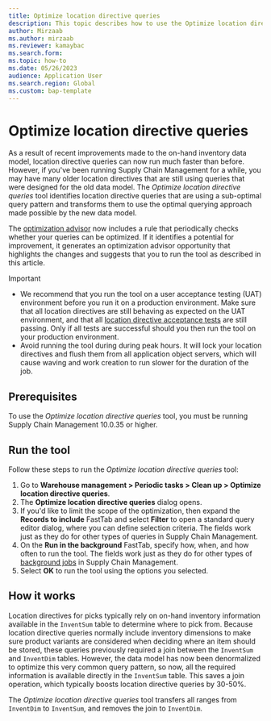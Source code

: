 ```yaml
---
title: Optimize location directive queries
description: This topic describes how to use the Optimize location directive queries tool, which identifies location directive queries that are using a sub-optimal query pattern and transforms them to use the optimal querying approach made possible by the new data model.
author: Mirzaab
ms.author: mirzaab
ms.reviewer: kamaybac
ms.search.form:
ms.topic: how-to
ms.date: 05/26/2023
audience: Application User
ms.search.region: Global
ms.custom: bap-template
---
```


# Optimize location directive queries

As a result of recent improvements made to the on-hand inventory data model, location directive queries can now run much faster than before. However, if you've been running Supply Chain Management for a while, you may have many older location directives that are still using queries that were designed for the old data model. The *Optimize location directive queries* tool identifies location directive queries that are using a sub-optimal query pattern and transforms them to use the optimal querying approach made possible by the new data model.

The [optimization advisor](../../fin-ops-core/dev-itpro/sysadmin/optimization-advisor-overview.md) now includes a rule that periodically checks whether your queries can be optimized. If it identifies a potential for improvement, it generates an optimization advisor opportunity that highlights the changes and suggests that you to run the tool as described in this article.

> [!IMPORTANT]
>
> - We recommend that you run the tool on a user acceptance testing (UAT) environment before you run it on a production environment. Make sure that all location directives are still behaving as expected on the UAT environment, and that all [location directive acceptance tests](location-directive-acceptance-tests.md) are still passing. Only if all tests are successful should you then run the tool on your production environment.
> - Avoid running the tool during during peak hours. It will lock your location directives and flush them from all application object servers, which will cause waving and work creation to run slower for the duration of the job.

## Prerequisites

To use the *Optimize location directive queries* tool, you must be running Supply Chain Management 10.0.35 or higher. <!-- KFM: Any other requirements? Feature management? -->

## Run the tool

Follow these steps to run the *Optimize location directive queries* tool:

1. Go to **Warehouse management \> Periodic tasks \> Clean up \> Optimize location directive queries**.
1. The **Optimize location directive queries** dialog opens.
1. If you'd like to limit the scope of the optimization, then expand the **Records to include** FastTab and select **Filter** to open a standard query editor dialog, where you can define selection criteria. The fields work just as they do for other types of queries in Supply Chain Management.
1. On the **Run in the background** FastTab, specify how, when, and how often to run the tool. The fields work just as they do for other types of [background jobs](../../fin-ops-core/dev-itpro/sysadmin/batch-processing-overview.md) in Supply Chain Management. <!-- KFM: Any recommendations here? Use Batch or no? Schedule or no? Anything else? -->
1. Select **OK** to run the tool using the options you selected.

## How it works

<!-- KFM: Please review my edit to the following text. -->

Location directives for picks typically rely on on-hand inventory information available in the `InventSum` table to determine where to pick from. Because location directive queries normally include inventory dimensions to make sure product variants are considered when deciding where an item should be stored, these queries previously required a join between the `InventSum` and `InventDim` tables. However, the data model has now been denormalized to optimize this very common query pattern, so now, all the required information is available directly in the `InventSum` table. This saves a join operation, which typically boosts location directive queries by 30-50%.

The *Optimize location directive queries* tool transfers all ranges from `InventDim` to `InventSum`, and removes the join to `InventDim`.
